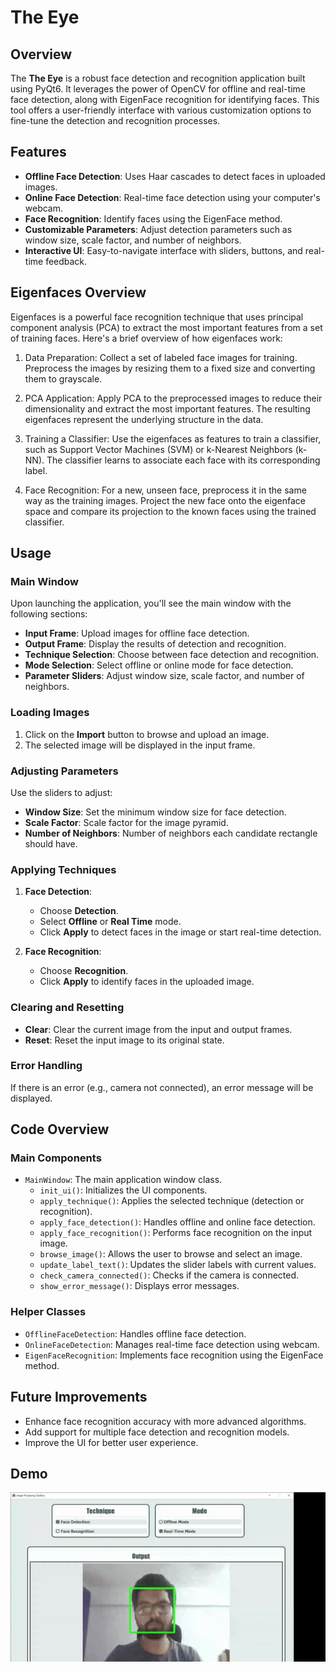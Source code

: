 # The Eye


## Overview

The **The Eye** is a robust face detection and recognition application built using PyQt6. It leverages the power of OpenCV for offline and real-time face detection, along with EigenFace recognition for identifying faces. This tool offers a user-friendly interface with various customization options to fine-tune the detection and recognition processes.

## Features

- **Offline Face Detection**: Uses Haar cascades to detect faces in uploaded images.
- **Online Face Detection**: Real-time face detection using your computer's webcam.
- **Face Recognition**: Identify faces using the EigenFace method.
- **Customizable Parameters**: Adjust detection parameters such as window size, scale factor, and number of neighbors.
- **Interactive UI**: Easy-to-navigate interface with sliders, buttons, and real-time feedback.

## Eigenfaces Overview
Eigenfaces is a powerful face recognition technique that uses principal component analysis (PCA) to extract the most important features from a set of training faces. Here's a brief overview of how eigenfaces work:

1. Data Preparation: Collect a set of labeled face images for training. Preprocess the images by resizing them to a fixed size and converting them to grayscale.

2. PCA Application: Apply PCA to the preprocessed images to reduce their dimensionality and extract the most important features. The resulting eigenfaces represent the underlying structure in the data.

3. Training a Classifier: Use the eigenfaces as features to train a classifier, such as Support Vector Machines (SVM) or k-Nearest Neighbors (k-NN). The classifier learns to associate each face with its corresponding label.

4. Face Recognition: For a new, unseen face, preprocess it in the same way as the training images. Project the new face onto the eigenface space and compare its projection to the known faces using the trained classifier.

## Usage

### Main Window

Upon launching the application, you'll see the main window with the following sections:

- **Input Frame**: Upload images for offline face detection.
- **Output Frame**: Display the results of detection and recognition.
- **Technique Selection**: Choose between face detection and recognition.
- **Mode Selection**: Select offline or online mode for face detection.
- **Parameter Sliders**: Adjust window size, scale factor, and number of neighbors.

### Loading Images

1. Click on the **Import** button to browse and upload an image.
2. The selected image will be displayed in the input frame.

### Adjusting Parameters

Use the sliders to adjust:
- **Window Size**: Set the minimum window size for face detection.
- **Scale Factor**: Scale factor for the image pyramid.
- **Number of Neighbors**: Number of neighbors each candidate rectangle should have.

### Applying Techniques

1. **Face Detection**:
    - Choose **Detection**.
    - Select **Offline** or **Real Time** mode.
    - Click **Apply** to detect faces in the image or start real-time detection.

2. **Face Recognition**:
    - Choose **Recognition**.
    - Click **Apply** to identify faces in the uploaded image.

### Clearing and Resetting

- **Clear**: Clear the current image from the input and output frames.
- **Reset**: Reset the input image to its original state.

### Error Handling

If there is an error (e.g., camera not connected), an error message will be displayed.

## Code Overview

### Main Components

- `MainWindow`: The main application window class.
    - `init_ui()`: Initializes the UI components.
    - `apply_technique()`: Applies the selected technique (detection or recognition).
    - `apply_face_detection()`: Handles offline and online face detection.
    - `apply_face_recognition()`: Performs face recognition on the input image.
    - `browse_image()`: Allows the user to browse and select an image.
    - `update_label_text()`: Updates the slider labels with current values.
    - `check_camera_connected()`: Checks if the camera is connected.
    - `show_error_message()`: Displays error messages.

### Helper Classes

- `OfflineFaceDetection`: Handles offline face detection.
- `OnlineFaceDetection`: Manages real-time face detection using webcam.
- `EigenFaceRecognition`: Implements face recognition using the EigenFace method.

## Future Improvements

- Enhance face recognition accuracy with more advanced algorithms.
- Add support for multiple face detection and recognition models.
- Improve the UI for better user experience.

## Demo

<div align="center">
    <img src="331261735-e553cc26-2c62-4730-9081-370c14b567b8-ezgif.com-video-to-gif-converter.gif" alt="Demo of my project" />
</div>



